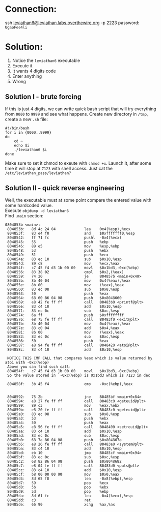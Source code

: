 # Connection:

ssh leviathan6@leviathan.labs.overthewire.org -p 2223
password: `UgaoFee4li`

# Solution:

1. Notice the `leviathan6` executable
2. Execute it
3. It wants 4 digits code
4. Enter anything
5. Wrong

## Solution I - brute forcing

If this is just 4 digits, we can write quick bash script that will try everything from `0000` to `9999` and see what happens. Create new directory in `/tmp`, create a new `.sh` file:

```
#!/bin/bash
for i in {0000..9999}
do
    cd ~
    echo $i
    ./leviathan6 $i
done
```

Make sure to set it chmod to exeute with `chmod +x`. Launch it, after some time it will stop at `7123` with shell access. Just cat the `/etc/leviathan_pass/leviathan7`

## Solution II - quick reverse engineering

Well, the executable must at some point compare the entered value with some hardcoded value.  
Execute `objdump -d leviathan6`  
Find `.main` section:

```
0804853b <main>:
 804853b:	8d 4c 24 04          	lea    0x4(%esp),%ecx
 804853f:	83 e4 f0             	and    $0xfffffff0,%esp
 8048542:	ff 71 fc             	pushl  -0x4(%ecx)
 8048545:	55                   	push   %ebp
 8048546:	89 e5                	mov    %esp,%ebp
 8048548:	53                   	push   %ebx
 8048549:	51                   	push   %ecx
 804854a:	83 ec 10             	sub    $0x10,%esp
 804854d:	89 c8                	mov    %ecx,%eax
 804854f:	c7 45 f4 d3 1b 00 00 	movl   $0x1bd3,-0xc(%ebp)
 8048556:	83 38 02             	cmpl   $0x2,(%eax)
 8048559:	74 20                	je     804857b <main+0x40>
 804855b:	8b 40 04             	mov    0x4(%eax),%eax
 804855e:	8b 00                	mov    (%eax),%eax
 8048560:	83 ec 08             	sub    $0x8,%esp
 8048563:	50                   	push   %eax
 8048564:	68 60 86 04 08       	push   $0x8048660
 8048569:	e8 42 fe ff ff       	call   80483b0 <printf@plt>
 804856e:	83 c4 10             	add    $0x10,%esp
 8048571:	83 ec 0c             	sub    $0xc,%esp
 8048574:	6a ff                	push   $0xffffffff
 8048576:	e8 75 fe ff ff       	call   80483f0 <exit@plt>
 804857b:	8b 40 04             	mov    0x4(%eax),%eax
 804857e:	83 c0 04             	add    $0x4,%eax
 8048581:	8b 00                	mov    (%eax),%eax
 8048583:	83 ec 0c             	sub    $0xc,%esp
 8048586:	50                   	push   %eax
 8048587:	e8 94 fe ff ff       	call   8048420 <atoi@plt>
 804858c:	83 c4 10             	add    $0x10,%esp

 NOTICE THIS CMP CALL that compares %eax which is value returned by atoi with -0xc(%ebp)
 Above you can find such call:
 804854f:	c7 45 f4 d3 1b 00 00 	movl   $0x1bd3,-0xc(%ebp)
 So the value stored in `-0xc(%ebp) is 0x1bd3 which is 7123 in dec

 804858f:	3b 45 f4             	cmp    -0xc(%ebp),%eax


 8048592:	75 2b                	jne    80485bf <main+0x84>
 8048594:	e8 27 fe ff ff       	call   80483c0 <geteuid@plt>
 8048599:	89 c3                	mov    %eax,%ebx
 804859b:	e8 20 fe ff ff       	call   80483c0 <geteuid@plt>
 80485a0:	83 ec 08             	sub    $0x8,%esp
 80485a3:	53                   	push   %ebx
 80485a4:	50                   	push   %eax
 80485a5:	e8 56 fe ff ff       	call   8048400 <setreuid@plt>
 80485aa:	83 c4 10             	add    $0x10,%esp
 80485ad:	83 ec 0c             	sub    $0xc,%esp
 80485b0:	68 7a 86 04 08       	push   $0x804867a
 80485b5:	e8 26 fe ff ff       	call   80483e0 <system@plt>
 80485ba:	83 c4 10             	add    $0x10,%esp
 80485bd:	eb 10                	jmp    80485cf <main+0x94>
 80485bf:	83 ec 0c             	sub    $0xc,%esp
 80485c2:	68 82 86 04 08       	push   $0x8048682
 80485c7:	e8 04 fe ff ff       	call   80483d0 <puts@plt>
 80485cc:	83 c4 10             	add    $0x10,%esp
 80485cf:	b8 00 00 00 00       	mov    $0x0,%eax
 80485d4:	8d 65 f8             	lea    -0x8(%ebp),%esp
 80485d7:	59                   	pop    %ecx
 80485d8:	5b                   	pop    %ebx
 80485d9:	5d                   	pop    %ebp
 80485da:	8d 61 fc             	lea    -0x4(%ecx),%esp
 80485dd:	c3                   	ret
 80485de:	66 90                	xchg   %ax,%ax
```
